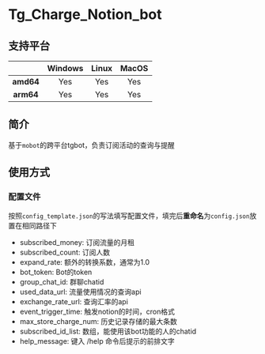 # Tg_Charge_Notion_bot

## 支持平台

|           | Windows | Linux | MacOS |
| :-------: | :-----: | :---: | :---: |
| **amd64** |   Yes   |  Yes  |  Yes  |
| **arm64** |   Yes   |  Yes  |  Yes  |


## 简介
基于`mobot`的跨平台tgbot，负责订阅活动的查询与提醒

## 使用方式

### 配置文件
按照`config_template.json`的写法填写配置文件，填完后**重命名**为`config.json`放置在相同路径下

- subscribed_money: 订阅流量的月租
- subscribed_count: 订阅人数
- expand_rate: 额外的转换系数，通常为1.0
- bot_token: Bot的token
- group_chat_id: 群聊chatid
- used_data_url: 流量使用情况的查询api
- exchange_rate_url: 查询汇率的api
- event_trigger_time: 触发notion的时间，cron格式
- max_store_charge_num: 历史记录存储的最大条数
- subscribed_id_list: 数组，能使用该bot功能的人的chatid
- help_message: 键入 /help 命令后提示的前排文字